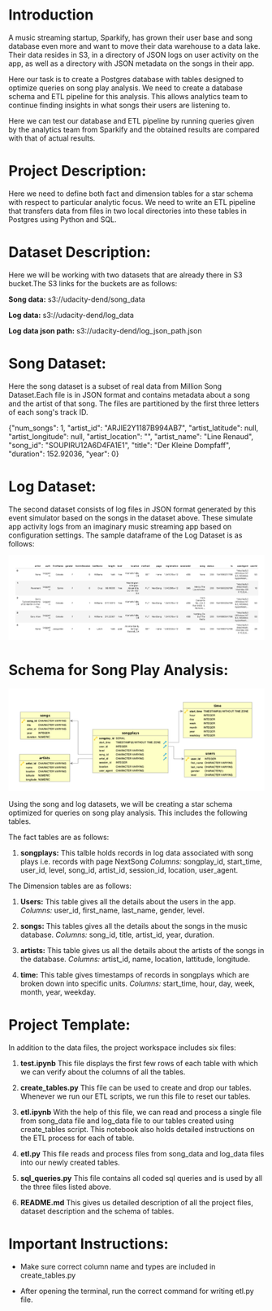 # Introduction

A music streaming startup, Sparkify, has grown their user base and song database even more and want to move their data warehouse to a data lake. Their data resides in S3, in a directory of JSON logs on user activity on the app, as well as a directory with JSON metadata on the songs in their app.

Here our task is to create a Postgres database with tables designed to optimize queries on song play analysis. We need to create a database schema and ETL pipeline for this analysis. This allows analytics team to continue finding insights in what songs their users are listening to.

Here we can test our database and ETL pipeline by running queries given by the analytics team from Sparkify and the obtained results are compared with that of actual results.

# **Project Description:**

Here we need to define both fact and dimension tables for a star schema with respect to particular analytic focus.
We need to write an ETL pipeline that transfers data from files in two local directories into these tables in Postgres using Python and SQL.

# **Dataset Description:**

Here we will be working with two datasets that are already there in S3 bucket.The S3 links for the buckets are as follows:

**Song data:** s3://udacity-dend/song_data

**Log data:** s3://udacity-dend/log_data

**Log data json path:** s3://udacity-dend/log_json_path.json

# **Song Dataset:**

Here the song dataset is a subset of real data from Million Song Dataset.Each file is in JSON format and contains metadata about a song and the artist of that song. The files are partitioned by the first three letters of each song's track ID. 

{"num_songs": 1, 
"artist_id": "ARJIE2Y1187B994AB7", 
"artist_latitude": null,
"artist_longitude": null,
"artist_location": "",
"artist_name": "Line Renaud", 
"song_id": "SOUPIRU12A6D4FA1E1", 
"title": "Der Kleine Dompfaff", 
"duration": 152.92036,
"year": 0}

# **Log Dataset:**

The second dataset consists of log files in JSON format generated by this event simulator based on the songs in the dataset above. These simulate app activity logs from an imaginary music streaming app based on configuration settings. The sample dataframe of the Log Dataset is as follows:

![Schema](Sample_df.png)

# **Schema for Song Play Analysis:**


![Schema](Datamodeling.PostgreSQL.png)

Using the song and log datasets, we will be creating a star schema optimized for queries on song play analysis. This includes the following tables.

The fact tables are as follows:

1. **songplays:** This talble holds records in log data associated with song plays i.e. records with page NextSong
   *Columns:* songplay_id, start_time, user_id, level, song_id, artist_id, session_id, location, user_agent.

The Dimension tables are as follows:

1. **Users:** This table gives all the details about the users in the app.
   *Columns:* user_id, first_name, last_name, gender, level.

2. **songs:** This tables gives all the details about the songs in the music database.
   *Columns:* song_id, title, artist_id, year, duration.

3. **artists:** This table gives us all the details about the artists of the songs in the database.
   *Columns:* artist_id, name, location, lattitude, longitude.

4. **time:** This table gives timestamps of records in songplays which are broken down into specific units.
   *Columns:* start_time, hour, day, week, month, year, weekday.

# **Project Template:**

In addition to the data files, the project workspace includes six files:

1. **test.ipynb** This file displays the first few rows of each table with which we can verify about the columns of all the tables.

2. **create_tables.py** This file can be used to create and drop our tables. Whenever we run our ETL scripts, we run this file to reset our tables.

3. **etl.ipynb** With the help of this file, we can read and process a single file from song_data file and log_data file to our tables created using create_tables script. This notebook also holds detailed instructions on the ETL process for each of table.

4. **etl.py** This file reads and process files from song_data and log_data files into our newly created tables.

5. **sql_queries.py** This file contains all coded sql queries and is used by all the three files listed above.

6. **README.md** This gives us detailed description of all the project files, dataset description and the schema of tables.


# Important Instructions:

* Make sure correct column name and types  are included in create_tables.py

* After opening the terminal, run the correct command for writing etl.py file. 